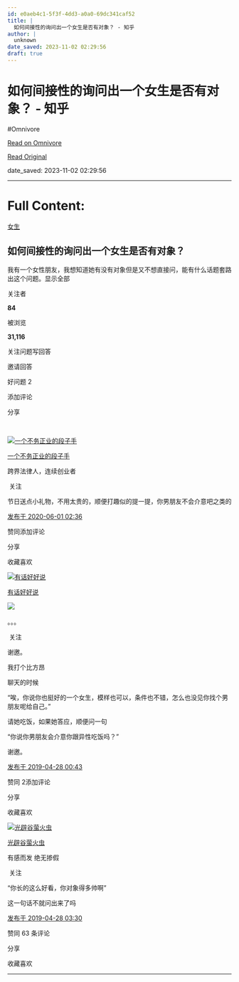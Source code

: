 ```yaml
---
id: e0aeb4c1-5f3f-4dd3-a0a0-69dc341caf52
title: |
  如何间接性的询问出一个女生是否有对象？ - 知乎
author: |
  unknown
date_saved: 2023-11-02 02:29:56
draft: true
---
```


# 如何间接性的询问出一个女生是否有对象？ - 知乎
#Omnivore

[Read on Omnivore](https://omnivore.app/me/https-www-zhihu-com-question-322017428-answer-1257926051-18b8eb9470a)

[Read Original](https://www.zhihu.com/question/322017428/answer/1257926051)

date_saved: 2023-11-02 02:29:56


--- 

# Full Content: 

[女生](https://www.zhihu.com/topic/19561847)

## 如何间接性的询问出一个女生是否有对象？

我有一个女性朋友，我想知道她有没有对象但是又不想直接问，能有什么话题套路出这个问题。显示全部 ​

关注者

**84**

被浏览

**31,116**

关注问题​写回答

​邀请回答

​好问题 2

​添加评论

​分享

​

[![一个不务正业的段子手](https://proxy-prod.omnivore-image-cache.app/0x0,scWHCBA967fVk0lBVUPK4IIiqzWraUBwv_081iT49FOc/https://picx.zhimg.com/v2-0d86c1f92a226e458a0cbb1a6eaaf04b_l.jpg?source=2c26e567)](https://www.zhihu.com/people/yige-bu-wu-zheng-ye-de-duan-zi-shou)

[一个不务正业的段子手](https://www.zhihu.com/people/yige-bu-wu-zheng-ye-de-duan-zi-shou)

跨界法律人，连续创业者

​ 关注

节日送点小礼物，不用太贵的，顺便打趣似的提一提，你男朋友不会介意吧之类的

[发布于 2020-06-01 02:36](https://www.zhihu.com/question/322017428/answer/1257926051)

​赞同​​添加评论

​分享

​收藏​喜欢

[![有话好好说](https://proxy-prod.omnivore-image-cache.app/0x0,sR8cO7UeSWcOW7hmxwhoH8Q_BR4IglMIxThd5aLqdDkU/https://picx.zhimg.com/v2-f8ac1eb7eb5eaabc5829bcb5d0c65ff1_l.jpg?source=1940ef5c)](https://www.zhihu.com/people/ling-lie-4-36)

[有话好好说](https://www.zhihu.com/people/ling-lie-4-36)

​![](https://proxy-prod.omnivore-image-cache.app/0x0,sKBtfFYtK0ROqGdvN0zCp5BhZ6pS4CW6jvNAosyO8byE/https://pica.zhimg.com/v2-4812630bc27d642f7cafcd6cdeca3d7a.jpg?source=88ceefae)

。。。

​ 关注

谢邀。

我打个比方昂

聊天的时候

“唉，你说你也挺好的一个女生，模样也可以，条件也不错，怎么也没见你找个男朋友呢给自己。”

请她吃饭，如果她答应，顺便问一句

“你说你男朋友会介意你跟异性吃饭吗？”

谢邀。

[发布于 2019-04-28 00:43](https://www.zhihu.com/question/322017428/answer/665651862)

​赞同 2​​添加评论

​分享

​收藏​喜欢

[![光辟谷萤火虫](https://proxy-prod.omnivore-image-cache.app/0x0,st4r28UmaVMyMsIpRhSO-Qdxnos0qIZqTcq0teyYjnGs/https://pic1.zhimg.com/v2-b69c42ae2a1824f6a92a83278cb615b5_l.jpg?source=1940ef5c)](https://www.zhihu.com/people/zheng-zheng-zheng-zheng-zheng-zheng-zheng-zheng-78)

[光辟谷萤火虫](https://www.zhihu.com/people/zheng-zheng-zheng-zheng-zheng-zheng-zheng-zheng-78)

有感而发 绝无掺假

​ 关注

“你长的这么好看，你对象得多帅啊”

这一句话不就问出来了吗

[发布于 2019-04-28 03:30](https://www.zhihu.com/question/322017428/answer/665850914)

​赞同 6​​3 条评论

​分享

​收藏​喜欢

---

